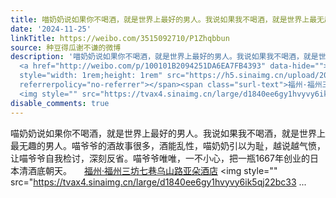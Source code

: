 ```yaml
---
title: 喵奶奶说如果你不喝酒，就是世界上最好的男人。我说如果我不喝酒，就是世界上最无趣的男人。喵爷爷的酒故事很多，酒能乱性，喵奶奶引以为耻，越说越气愤，让喵爷...
date: '2024-11-25'
linkTitle: https://weibo.com/3515092710/P1Zhqbbun
source: 种豆得瓜谢不谦的微博
description: '喵奶奶说如果你不喝酒，就是世界上最好的男人。我说如果我不喝酒，就是世界上最无趣的男人。喵爷爷的酒故事很多，酒能乱性，喵奶奶引以为耻，越说越气愤，让喵爷爷自我检讨，深刻反省。喵爷爷唯唯，一不小心，把一瓶1667年创业的日本清酒底朝天。
  <a href="http://weibo.com/p/100101B2094251DA6EA7FB4393" data-hide=""><span class="url-icon"><img
  style="width: 1rem;height: 1rem" src="https://h5.sinaimg.cn/upload/2015/09/25/3/timeline_card_small_location_default.png"
  referrerpolicy="no-referrer"></span><span class="surl-text">福州·福州三坊七巷乌山路亚朵酒店</span></a>
  <img style="" src="https://tvax4.sinaimg.cn/large/d1840ee6gy1hvyvy6ik5qj22bc33 ...'
disable_comments: true
---
```

喵奶奶说如果你不喝酒，就是世界上最好的男人。我说如果我不喝酒，就是世界上最无趣的男人。喵爷爷的酒故事很多，酒能乱性，喵奶奶引以为耻，越说越气愤，让喵爷爷自我检讨，深刻反省。喵爷爷唯唯，一不小心，把一瓶1667年创业的日本清酒底朝天。 <a href="http://weibo.com/p/100101B2094251DA6EA7FB4393" data-hide=""><span class="url-icon"><img style="width: 1rem;height: 1rem" src="https://h5.sinaimg.cn/upload/2015/09/25/3/timeline_card_small_location_default.png" referrerpolicy="no-referrer"></span><span class="surl-text">福州·福州三坊七巷乌山路亚朵酒店</span></a> <img style="" src="https://tvax4.sinaimg.cn/large/d1840ee6gy1hvyvy6ik5qj22bc33 ...